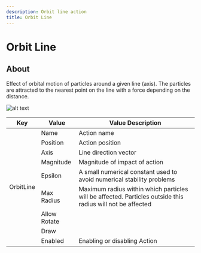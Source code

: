 ```yaml
---
description: Orbit line action
title: Orbit Line
---
```


# Orbit Line

## About

Effect of orbital motion of particles around a given line (axis). The particles are attracted to the nearest point on the line with a force depending on the distance.

![alt text](assets/gifs/orbit-line.gif)

<table><thead>
  <tr>
    <th>Key</th>
    <th>Value</th>
    <th>Value Description</th>
  </tr></thead>
<tbody>
  <tr>
    <td rowspan="9">OrbitLine</td>
    <td>Name</td>
    <td>Action name</td>
  </tr>
  <tr>
    <td>Position</td>
    <td>Action position</td>
  </tr>
  <tr>
    <td>Axis</td>
    <td>Line direction vector</td>
  </tr>
  <tr>
    <td>Magnitude</td>
    <td>Magnitude of impact of action</td>
  </tr>
  <tr>
    <td>Epsilon</td>
    <td>A small numerical constant used to avoid numerical stability problems</td>
  </tr>
  <tr>
    <td>Max Radius</td>
    <td>Maximum radius within which particles will be affected. Particles outside this radius will not be affected</td>
  </tr>
  <tr>
    <td>Allow Rotate</td>
    <td></td>
  </tr>
  <tr>
    <td>Draw</td>
    <td></td>
  </tr>
  <tr>
    <td>Enabled</td>
    <td>Enabling or disabling Action</td>
  </tr>
</tbody>
</table>
